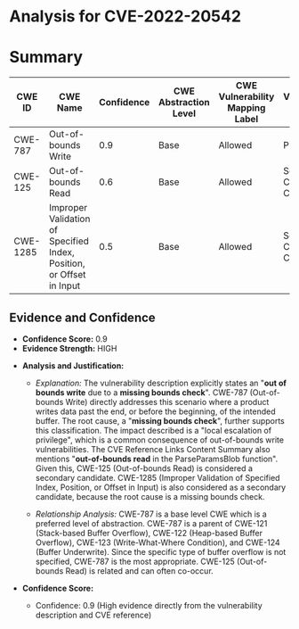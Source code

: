 # Analysis for CVE-2022-20542

# Summary
| CWE ID | CWE Name | Confidence | CWE Abstraction Level | CWE Vulnerability Mapping Label | CWE-Vulnerability Mapping Notes |
|---|---|---|---|---|---|
| CWE-787 | Out-of-bounds Write | 0.9 | Base | Allowed | Primary CWE |
| CWE-125 | Out-of-bounds Read | 0.6 | Base | Allowed | Secondary Candidate CWE |
| CWE-1285 | Improper Validation of Specified Index, Position, or Offset in Input | 0.5 | Base | Allowed | Secondary Candidate CWE |

## Evidence and Confidence

*   **Confidence Score:** 0.9
*   **Evidence Strength:** HIGH

- **Analysis and Justification:**  
  - *Explanation:* The vulnerability description explicitly states an "**out of bounds write** due to a **missing bounds check**". CWE-787 (Out-of-bounds Write) directly addresses this scenario where a product writes data past the end, or before the beginning, of the intended buffer. The root cause, a "**missing bounds check**", further supports this classification. The impact described is a "local escalation of privilege", which is a common consequence of out-of-bounds write vulnerabilities. The CVE Reference Links Content Summary also mentions "**out-of-bounds read** in the ParseParamsBlob function". Given this, CWE-125 (Out-of-bounds Read) is considered a secondary candidate. CWE-1285 (Improper Validation of Specified Index, Position, or Offset in Input) is also considered as a secondary candidate, because the root cause is a missing bounds check.

  - *Relationship Analysis:* CWE-787 is a base level CWE which is a preferred level of abstraction. CWE-787 is a parent of CWE-121 (Stack-based Buffer Overflow), CWE-122 (Heap-based Buffer Overflow), CWE-123 (Write-What-Where Condition), and CWE-124 (Buffer Underwrite). Since the specific type of buffer overflow is not specified, CWE-787 is the most appropriate. CWE-125 (Out-of-bounds Read) is related and can often co-occur.

- **Confidence Score:**  
  - Confidence: 0.9 (High evidence directly from the vulnerability description and CVE reference)
